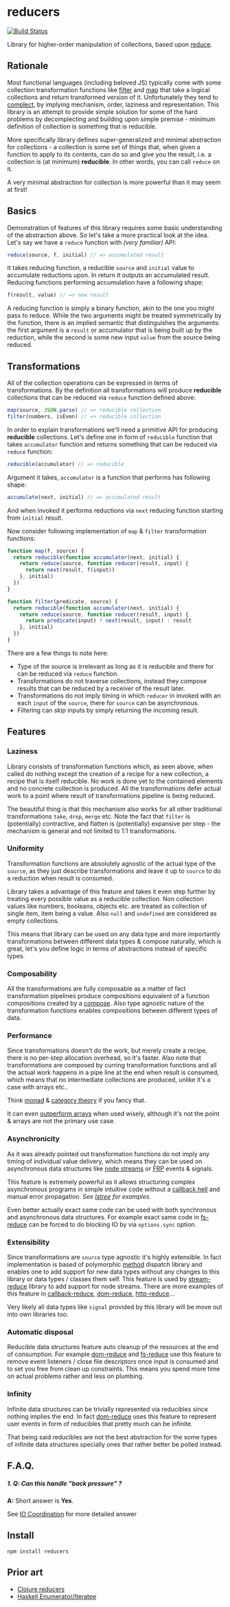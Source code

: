 # reducers

[![Build Status](https://secure.travis-ci.org/Gozala/reducers.png)](http://travis-ci.org/Gozala/reducers)

Library for higher-order manipulation of collections, based upon [reduce][].

## Rationale

Most functional languages (including beloved JS) typically come with some
collection transformation functions like [filter][] and [map][] that take a
logical collections and return transformed version of it. Unfortunately they
tend to [complect][], by implying mechanism, order, laziness and
representation. This library is an attempt to provide simple solution for
some of the hard problems by decomplecting and building upon simple premise -
minimum definition of collection is something that is reducible.

More specifically library defines super-generalized and minimal abstraction for
collections - a collection is some set of things that, when given a function to
apply to its contents, can do so and give you the result, i.e. a collection is
(at minimum) **reducible**. In other words, you can call `reduce` on it.

A very minimal abstraction for collection is more powerful than it may seem at
first!

## Basics

Demonstration of features of this library requires some basic understanding of
the abstraction above. So let's take a more practical look at the idea. Let's
say we have a `reduce` function with *(very familiar)* API:

```js
reduce(source, f, initial) // => accumulated result
```

It takes reducing function, a reducible `source` and `initial` value to
accumulate reductions upon. In return it outputs an accumulated result.
Reducing functions performing accumulation have a following shape:

```js
f(result, value) // => new result
```

A reducing function is simply a binary function, akin to the one you might pass
to reduce. While the two arguments might be treated symmetrically by the
function, there is an implied semantic that distinguishes the arguments:
the first argument is a `result` or accumulator that is being built up by the
reduction, while the second is some new input `value` from the source being
reduced.

## Transformations

All of the collection operations can be expressed in terms of transformations.
By the definition all transformations will produce **reducible** collections
that can be reduced via `reduce` function defined above:

```js
map(source, JSON.parse) // => reducible collection
filter(numbers, isEven) // => reducible collection
```

In order to explain transformations we'll need a primitive API for producing
**reducible** collections. Let's define one in form of `reducible` function
that takes `accumulator` function and returns something that can be reduced
via `reduce` function:


```js
reducible(accumulator) // => reducible
```

Argument it takes, `accumulator` is a function that performs has following shape:

```js
accumulate(next, initial) // => accumulated result
```

And when invoked it performs reductions via `next` reducing function starting
from `initial` result.


Now consider following implementation of `map` & `filter` transformation
functions:

```js
function map(f, source) {
  return reducible(function accumulator(next, initial) {
    return reduce(source, function reducer(result, input) {
      return next(result, f(input))
    }, initial)
  })
}

function filter(predicate, source) {
  return reducible(function accumulator(next, initial) {
    return reduce(source, function reducer(result, input) {
      return predicate(input) ? next(result, input) : result
    }, initial)
  })
}
```

There are a few things to note here:

  - Type of the source is irrelevant as long as it is reducible and there for
    can be reduced via `reduce` function.
  - Transformations do not traverse collections, instead they compose results
    that can be reduced by a receiver of the result later.
  - Transformations do not imply timing in which `reducer` in invoked with an
    each `input` of the `source`, there for `source` can be asynchronous.
  - Filtering can *skip* inputs by simply returning the incoming result.


## Features

### Laziness

Library consists of transformation functions which, as seen above, when called
do nothing except the creation of a recipe for a new collection, a recipe that
is itself reducible. No work is done yet to the contained elements and no
concrete collection is produced. All the transformations defer actual work
to a point where result of transformations pipeline is being reduced.

The beautiful thing is that this mechanism also works for all other traditional
transformations `take`, `drop`, `merge` etc. Note the fact that `filter` is
(potentially) contractive, and flatten is (potentially) expansive per step -
the mechanism is general and not limited to 1:1 transformations.

### Uniformity

Transformation functions are absolutely agnostic of the actual type of the
`source`, as they just describe transformations and leave it up to `source`
to do a reduction when result is consumed.

Library takes a advantage of this feature and takes it even step further by
treating every possible value as a reducible collection. Non collection values
like numbers, booleans, objects etc. are treated as collection of single item,
item being a value. Also `null` and `undefined` are considered as empty
collections.

This means that library can be used on any data type and more importantly
transformations between different data types & compose naturally, which is
great, let's you define logic in terms of abstractions instead of specific
types.

### Composability

All the transformations are fully composable as a matter of fact transformation
pipelines produce compositions equivalent of a function compositions created by
a [compose][]. Also type agnostic nature of the transformation functions enables
compositions between different types of data.

### Performance

Since transformations doesn't do the work, but merely create a recipe, there is
no per-step allocation overhead, so it's faster. Also note that transformations
are composed by curring transformation functions and all the actual work happens
in a pipe line at the end when result is consumed, which means that no
intermediate collections are produced, unlike it's a case with arrays etc..

Think [monad][] & [category theory][] if you fancy that.

It can even [outperform arrays][benchmarks] when used wisely, although it's not
the point & arrays are not the primary use case.

### Asynchronicity

As it was already pointed out transformation functions do not imply any timing
of individual value delivery, which means they can be used on asynchronous
data structures like [node streams][stream-reduce] or [FRP][] events & signals.

This feature is extremely powerful as it allows structuring complex asynchronous
programs in simple intuitive code without a [callback hell][] and manual error
propagation. _See [lstree][] for examples_.

Even better actually exact same code can be used with both synchronous and
asynchronous data structures. For example exact same code in [fs-reduce][]
can be forced to do blocking IO by via `options.sync` option.

### Extensibility

Since transformations are `source` type agnostic it's highly extensible. In
fact implementation is based of polymorphic [method][] dispatch library and
enables one to add support for new data types without any changes to this
library or data types / classes them self. This feature is used by
[stream-reduce][] library to add support for node streams. There are more
examples of this feature in [callback-reduce][], [dom-reduce][],
[http-reduce][]...

Very likely all data types like `signal` provided by this library will be move
out into own libraries too.

### Automatic disposal

Reducible data structures feature auto cleanup of the resources at the end of
consumption. For example [dom-reduce][] and [fs-reduce][] use this feature to
remove event listeners / close file descriptors once input is consumed and to
set you free from clean up constraints. This means you spend more time on
actual problems rather and less on plumbing.

### Infinity

Infinite data structures can be trivially represented via reducibles since
nothing implies the end. In fact [dom-reduce][] uses this feature to represent
user events in form of reducibles that pretty much can be infinite.

That being said reducibles are not the best abstraction for the some types of
infinite data structures specially ones that rather better be polled instead.

## F.A.Q.


##### 1. Q: Can this handle "back pressure" ?  
   
**A:** Short answer is **Yes**.

See [IO Coordination] for more detailed answer




## Install

    npm install reducers

## Prior art

- [Clojure reducers][]
- [Haskell Enumerator/Iteratee][]

[Clojure reducers]:http://clojure.com/blog/2012/05/15/anatomy-of-reducer.html
[Haskell Enumerator/Iteratee]:http://www.haskell.org/haskellwiki/Enumerator_and_iteratee

[reduce]:http://en.wikipedia.org/wiki/Reduce_%28higher-order_function%29
[map reduce]:http://en.wikipedia.org/wiki/MapReduce
[map]:https://developer.mozilla.org/en-US/docs/JavaScript/Reference/Global_Objects/Array/map
[filter]:https://developer.mozilla.org/en-US/docs/JavaScript/Reference/Global_Objects/Array/filter
[Uniformity]:http://en.wikipedia.org/wiki/Uniformity_%28complexity%29#Uniformity
[complect]:http://www.infoq.com/presentations/Simple-Made-Easy
[compose]:http://underscorejs.org/#compose
[monad]:http://en.wikipedia.org/wiki/Monad_%28category_theory%29
[Category theory]:http://en.wikipedia.org/wiki/Category_theory]
[benchmarks]:http://jsperf.com/reducibles/4
[stream-reduce]:https://github.com/Gozala/stream-reduce
[FRP]:http://en.wikipedia.org/wiki/Functional_reactive_programming
[method]:https://github.com/Gozala/method
[callback-reduce]:https://github.com/Gozala/callback-reduce
[dom-reduce]:https://github.com/Gozala/dom-reduce
[http-reduce]:https://github.com/Gozala/http-reduce
[callback hell]:http://callbackhell.com/
[fs-reduce]:https://github.com/Gozala/fs-reduce
[lstree]:https://github.com/Gozala/callback-reduce

[IO Coordination]:https://github.com/Gozala/reducers/wiki/IO-Coordination
